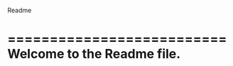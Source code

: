 Readme

==========================
Welcome to the Readme file.
==========================


```{include} ../README.md
```